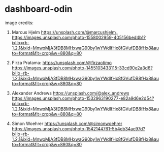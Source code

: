 # dashboard-odin

image credits:


1. Marcus Hjelm
https://unsplash.com/@marcushjelm_
https://images.unsplash.com/photo-1558002959-405156bed4b1?ixlib=rb-1.2.1&ixid=MnwxMjA3fDB8MHxwaG90by1wYWdlfHx8fGVufDB8fHx8&auto=format&fit=crop&w=880&q=80


2. Firza Pratama:
https://unsplash.com/@firzaotimo
https://images.unsplash.com/photo-1455103433115-33cd90e2a3d6?ixlib=rb-1.2.1&ixid=MnwxMjA3fDB8MHxwaG90by1wYWdlfHx8fGVufDB8fHx8&auto=format&fit=crop&w=880&q=80


3. Alexander Andrews
https://unsplash.com/@alex_andrews
https://images.unsplash.com/photo-1532963190277-e82a9d6e2d54?ixlib=rb-1.2.1&ixid=MnwxMjA3fDB8MHxwaG90by1wYWdlfHx8fGVufDB8fHx8&auto=format&fit=crop&w=880&q=80


4. Simon Woehrer
https://unsplash.com/@simonwoehrer
https://images.unsplash.com/photo-1542144761-5b4eb34ac97d?ixlib=rb-1.2.1&ixid=MnwxMjA3fDB8MHxwaG90by1wYWdlfHx8fGVufDB8fHx8&auto=format&fit=crop&w=880&q=80


